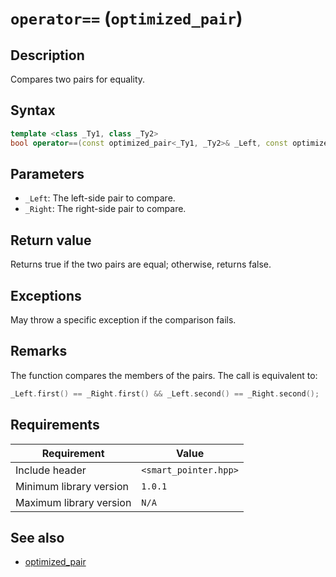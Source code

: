 # `operator==` (`optimized_pair`)

## Description

Compares two pairs for equality.

## Syntax

```cpp
template <class _Ty1, class _Ty2>
bool operator==(const optimized_pair<_Ty1, _Ty2>& _Left, const optimized_pair<_Ty1, _Ty2>& _Right);
```

## Parameters

- `_Left`: The left-side pair to compare.
- `_Right`: The right-side pair to compare.

## Return value

Returns true if the two pairs are equal; otherwise, returns false.

## Exceptions

May throw a specific exception if the comparison fails.

## Remarks

The function compares the members of the pairs. The call is equivalent to:

```cpp
_Left.first() == _Right.first() && _Left.second() == _Right.second();
```

## Requirements

| Requirement             | Value                 |
|-------------------------|-----------------------|
| Include header          | `<smart_pointer.hpp>` |
| Minimum library version | `1.0.1`               |
| Maximum library version | `N/A`                 |

## See also

- [optimized_pair](optimized_pair.md)
